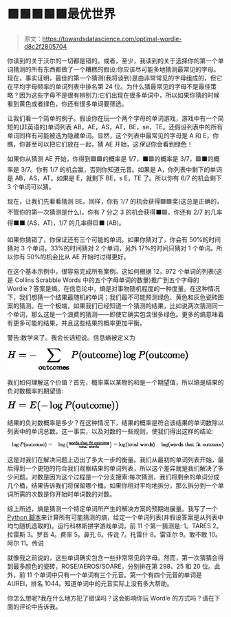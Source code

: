 # 🟩🟩🟩🟩🟩最优世界

> 原文：<https://towardsdatascience.com/optimal-wordle-d8c2f2805704>

你读到的关于沃尔的一切都是错的。或者，至少，我读到的关于选择你的第一个单词猜测的所有东西都做了一个糟糕的假设:你应该尽可能多地猜测最常见的字母。现在，事实证明，最佳的第一个猜测(我将谈到)是由非常常见的字母组成的，但它在平均字母频率的单词列表中排名第 24 位。为什么猜最常见的字母不是最佳策略？因为这些字母不是很有辨别力:它们出现在很多单词中，所以如果你猜的时候看到黄色或者绿色，你还有很多单词要筛选。

让我们看一个简单的例子。假设你在玩一个两个字母的单词游戏，游戏中有一个简短的(非英语的)单词列表 AB，AE，AS，AT，BE，se，TE。还假设列表中的所有单词同样有可能被选为隐藏单词。显然，这个列表中最常见的字母是 A 和 E，你瞧，你甚至可以把它们放在一起，猜 AE 开始，这*保证*你会看到绿色！

如果你从猜测 AE 开始，你得到🟩🟩的概率是 1/7，⬛🟩的概率是 3/7，🟩⬛的概率是 3/7。你有 1/7 的机会赢，否则你知道元音。如果是 A，你列表中剩下的单词是 AB，AS，AT。如果是 E，就剩下 BE，s E，TE 了。所以你有 6/7 的机会剩下 3 个单词可以猜。

现在，让我们先看看猜测 BE。同样，你有 1/7 的机会获得🟩🟩奖(这总是正确的，不管你的第一次猜测是什么)。你有 7 分之 3 的机会获得⬛🟩。你还有 2/7 的几率得⬛⬛ (AS，AT)，1/7 的几率得🟨⬛ (AB)。

如果你猜错了，你保证还有三个可能的单词。如果你猜对了，你会有 50%的时间猜对 3 个单词，33%的时间猜对 2 个单词，另外 17%的时间只猜对 1 个单词。所以你有 50%的机会比从 AE 开始时过得更好。

在这个基本示例中，很容易完成所有案例。这如何根据 12，972 个单词的列表(这是 Collins Scrabble Words 中的五个字母单词的数量)推广到五个字母的 Wordle？答案是熵。在信息论中，熵是对事物随机程度的一种度量。在这种情况下，我们想猜一个结果最随机的单词；我们最不可能预测绿色、黄色和灰色瓷砖图案的猜测。在一个极端，如果我们已经知道一个猜测的结果，比如说两次猜测同一个单词，那么这是一个浪费的猜测——即使它确实包含很多绿色。更多的熵意味着有更多可能的结果，并且这些结果的概率更加平衡。

警告:数学来了。我会长话短说。信息熵被定义为

![](img/d829a75c078d57fbce8662b92e12509d.png)

我们如何理解这个价值？首先，概率乘以某物的和是一个期望值，所以熵是结果的负对数概率的期望值:

![](img/e4d6a6bddfce75b98e64a299a3e8af34.png)

结果的负对数概率是多少？在这种情况下，结果的概率是符合该结果的单词数除以列表中的单词总数。这一事实，以及对数的一些规则，使我们得出这样的结论:

![](img/73ff599b07a02164a1e2d33ba8b3470a.png)

这是对我们在解决问题上迈出了多大一步的衡量。我们从最初的单词列表开始，最后得到一个更短的符合我们观察结果的单词列表，所以这个差异就是我们解决了多少问题。对数是因为这个过程是一个分支搜索:每次猜测，我们将剩余的单词分成几个桶，结果告诉我们将保留哪个桶。如果你相对平均地拆分，那么拆分到一个单词所需的次数是你开始时单词数的对数。

综上所述，熵是猜测一个特定单词所产生的解决方案的预期进展量。我写了一个 [Python 脚本](https://github.com/JStech/optimal-wordle)来计算所有可能猜测的熵，给定一个单词列表(并假设答案是从列表中均匀随机选取的)。运行科林斯拼字游戏单词，前 11 个第一猜测是:
1。TARES
2。拉雷斯
3。罗音
4。费率
5。鼻孔
6。传说 7。托雷什 8。雷亚尔
9。敢不敢
10。阿尔
11。传说

就像我之前说的，这些单词确实包含一些非常常见的字母。然而，第一次猜猜会得到最多颜色的瓷砖，ROSE/AEROS/SOARE，分别排在第 298、25 和 20 位。此外，前 11 个单词中只有一个单词有三个元音。第一个有四个元音的单词是 AUREI，排名 1044。知道单词中的元音实际上没有多大帮助。

你怎么想呢?我在什么地方犯了错误吗？这会影响你玩 Wordle 的方式吗？请在下面的评论中告诉我。